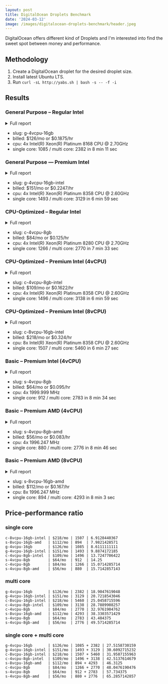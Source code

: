 ```yaml
---
layout: post
title: DigitalOcean Droplets Benchmark
date: '2024-03-12'
image: /images/digitalocean-droplets-benchmark/header.jpeg
---
```


<style>
.layout-post ul { margin-top: 0.9em; }
</style>

DigitalOcean offers different kind of Droplets and I'm interested into find the sweet spot between money and performance.

## Methodology

1. Create a DigitalOcean droplet for the desired droplet size.
2. Install latest Ubuntu LTS.
3. Run `curl -sL http://yabs.sh | bash -s -- -f -i`

## Results

### General Purpose – Regular Intel

<details>
<summary>Full report</summary>
<pre>
Basic System Information:
---------------------------------
Uptime     : 0 days, 0 hours, 1 minutes
Processor  : Intel(R) Xeon(R) Platinum 8168 CPU @ 2.70GHz
CPU cores  : 4 @ 2693.670 MHz
AES-NI     : ✔ Enabled
VM-x/AMD-V : ✔ Enabled
RAM        : 15.6 GiB
Swap       : 0.0 KiB
Disk       : 48.4 GiB
Distro     : Ubuntu 22.04.2 LTS
Kernel     : 5.15.0-67-generic
VM Type    : KVM
IPv4/IPv6  : ✔ Online / ❌ Offline

IPv4 Network Information:
---------------------------------
ISP        : DigitalOcean, LLC
ASN        : AS14061 DigitalOcean, LLC
Host       : DigitalOcean, LLC
Location   : Santa Clara, California (CA)
Country    : United States

Geekbench 6 Benchmark Test:
---------------------------------
Test            | Value                         
                |                               
Single Core     | 1085                          
Multi Core      | 2382                          
Full Test       | https://browser.geekbench.com/v6/cpu/5288951

YABS completed in 8 min 11 sec
</pre>
</details>

- slug: g-4vcpu-16gb
- billed: $126/mo or $0.1875/hr
- cpu: 4x Intel(R) Xeon(R) Platinum 8168 CPU @ 2.70GHz
- single core: 1085 / multi core: 2382 in 8 min 11 sec

### General Purpose — Premium Intel

<details>
<summary>Full report</summary>
<pre>
Basic System Information:
---------------------------------
Uptime     : 0 days, 0 hours, 1 minutes
Processor  : Intel(R) Xeon(R) Platinum 8358 CPU @ 2.60GHz
CPU cores  : 4 @ 2599.998 MHz
AES-NI     : ✔ Enabled
VM-x/AMD-V : ✔ Enabled
RAM        : 15.6 GiB
Swap       : 0.0 KiB
Disk       : 58.1 GiB
Distro     : Ubuntu 22.04.2 LTS
Kernel     : 5.15.0-67-generic
VM Type    : KVM
IPv4/IPv6  : ✔ Online / ❌ Offline

IPv4 Network Information:
---------------------------------
ISP        : DigitalOcean, LLC
ASN        : AS14061 DigitalOcean, LLC
Host       : DigitalOcean, LLC
Location   : Santa Clara, California (CA)
Country    : United States

Geekbench 6 Benchmark Test:
---------------------------------
Test            | Value                         
                |                               
Single Core     | 1493                          
Multi Core      | 3129                          
Full Test       | https://browser.geekbench.com/v6/cpu/5288945

YABS completed in 6 min 59 sec
</pre>
</details>

- slug: g-4vcpu-16gb-intel
- billed: $151/mo or $0.2247/hr
- cpu: 4x Intel(R) Xeon(R) Platinum 8358 CPU @ 2.60GHz
- single core: 1493 / multi core: 3129 in 6 min 59 sec

### CPU-Optimized	– Regular Intel

<details>
<summary>Full report</summary>
<pre>
Basic System Information:
---------------------------------
Uptime     : 0 days, 0 hours, 1 minutes
Processor  : Intel(R) Xeon(R) Platinum 8280 CPU @ 2.70GHz
CPU cores  : 4 @ 2693.670 MHz
AES-NI     : ✔ Enabled
VM-x/AMD-V : ✔ Enabled
RAM        : 7.8 GiB
Swap       : 0.0 KiB
Disk       : 48.4 GiB
Distro     : Ubuntu 22.04.2 LTS
Kernel     : 5.15.0-67-generic
VM Type    : KVM
IPv4/IPv6  : ✔ Online / ❌ Offline

IPv4 Network Information:
---------------------------------
ISP        : DigitalOcean, LLC
ASN        : AS14061 DigitalOcean, LLC
Host       : DigitalOcean, LLC
Location   : San Francisco, California (CA)
Country    : United States

Geekbench 6 Benchmark Test:
---------------------------------
Test            | Value                         
                |                               
Single Core     | 1266                          
Multi Core      | 2770                          
Full Test       | https://browser.geekbench.com/v6/cpu/5288976

YABS completed in 7 min 33 sec
</pre>
</details>

- slug: c-4vcpu-8gb
- billed: $84/mo or $0.125/hr
- cpu: 4x Intel(R) Xeon(R) Platinum 8280 CPU @ 2.70GHz
- single core: 1266 / multi core: 2770 in 7 min 33 sec

### CPU-Optimized	– Premium Intel (4vCPU)

<details>
<summary>Full report</summary>
<pre>
Basic System Information:
---------------------------------
Uptime     : 0 days, 0 hours, 1 minutes
Processor  : Intel(R) Xeon(R) Platinum 8358 CPU @ 2.60GHz
CPU cores  : 4 @ 2599.998 MHz
AES-NI     : ✔ Enabled
VM-x/AMD-V : ✔ Enabled
RAM        : 7.8 GiB
Swap       : 0.0 KiB
Disk       : 48.4 GiB
Distro     : Ubuntu 22.04.2 LTS
Kernel     : 5.15.0-67-generic
VM Type    : KVM
IPv4/IPv6  : ✔ Online / ❌ Offline

IPv4 Network Information:
---------------------------------
ISP        : DigitalOcean, LLC
ASN        : AS14061 DigitalOcean, LLC
Host       : DigitalOcean, LLC
Location   : Santa Clara, California (CA)
Country    : United States

Geekbench 6 Benchmark Test:
---------------------------------
Test            | Value                         
                |                               
Single Core     | 1496                          
Multi Core      | 3138                          
Full Test       | https://browser.geekbench.com/v6/cpu/5289000

YABS completed in 6 min 59 sec
</pre>
</details>

- slug: c-4vcpu-8gb-intel
- billed: $109/mo or $0.1622/hr
- cpu: 4x Intel(R) Xeon(R) Platinum 8358 CPU @ 2.60GHz
- single core: 1496 / multi core: 3138 in 6 min 59 sec

### CPU-Optimized	– Premium Intel (8vCPU)

<details>
<summary>Full report</summary>
<pre>
Basic System Information:
---------------------------------
Uptime     : 0 days, 0 hours, 3 minutes
Processor  : Intel(R) Xeon(R) Platinum 8358 CPU @ 2.60GHz
CPU cores  : 8 @ 2593.904 MHz
AES-NI     : ✔ Enabled
VM-x/AMD-V : ✔ Enabled
RAM        : 15.6 GiB
Swap       : 0.0 KiB
Disk       : 96.8 GiB
Distro     : Ubuntu 23.10
Kernel     : 6.5.0-9-generic
VM Type    : KVM
IPv4/IPv6  : ✔ Online / ❌ Offline

IPv4 Network Information:
---------------------------------
ISP        : DigitalOcean, LLC
ASN        : AS14061 DigitalOcean, LLC
Host       : DigitalOcean, LLC
Location   : Santa Clara, California (CA)
Country    : United States

Geekbench 6 Benchmark Test:
---------------------------------
Test            | Value                         
                |                               
Single Core     | 1507                          
Multi Core      | 5460                          
Full Test       | https://browser.geekbench.com/v6/cpu/5293753

YABS completed in 6 min 27 sec
</pre>
</details>

- slug: c-8vcpu-16gb-intel
- billed: $218/mo or $0.324/hr
- cpu: 8x Intel(R) Xeon(R) Platinum 8358 CPU @ 2.60GHz
- single core: 1507 / multi core: 5460 in 6 min 27 sec

### Basic	– Premium Intel (4vCPU)

<details>
<summary>Full report</summary>
<pre>
Basic System Information:
---------------------------------
Uptime     : 0 days, 0 hours, 1 minutes
Processor  : DO-Premium-Intel
CPU cores  : 4 @ 1999.999 MHz
AES-NI     : ✔ Enabled
VM-x/AMD-V : ✔ Enabled
RAM        : 7.7 GiB
Swap       : 0.0 KiB
Disk       : 232.4 GiB
Distro     : Ubuntu 23.10
Kernel     : 6.5.0-9-generic
VM Type    : KVM
IPv4/IPv6  : ✔ Online / ❌ Offline

IPv4 Network Information:
---------------------------------
ISP        : DigitalOcean, LLC
ASN        : AS14061 DigitalOcean, LLC
Host       : DigitalOcean, LLC
Location   : Santa Clara, California (CA)
Country    : United States

Geekbench 6 Benchmark Test:
---------------------------------
Test            | Value                         
                |                               
Single Core     | 912                           
Multi Core      | 2783                          
Full Test       | https://browser.geekbench.com/v6/cpu/5435587

YABS completed in 8 min 34 sec
</pre>
</details>

- slug: s-4vcpu-8gb
- billed: $64/mo or $0.095/hr
- cpu: 4x 1999.999 MHz
- single core: 912 / multi core: 2783 in 8 min 34 sec

### Basic	– Premium AMD (4vCPU)

<details>
<summary>Full report</summary>
<pre>
Basic System Information:
---------------------------------
Uptime     : 0 days, 0 hours, 1 minutes
Processor  : DO-Premium-AMD
CPU cores  : 4 @ 1996.246 MHz
AES-NI     : ✔ Enabled
VM-x/AMD-V : ✔ Enabled
RAM        : 15.6 GiB
Swap       : 0.0 KiB
Disk       : 193.8 GiB
Distro     : Ubuntu 22.04.2 LTS
Kernel     : 5.15.0-67-generic
VM Type    : KVM
IPv4/IPv6  : ✔ Online / ❌ Offline

IPv4 Network Information:
---------------------------------
ISP        : DigitalOcean, LLC
ASN        : AS14061 DigitalOcean, LLC
Host       : DigitalOcean, LLC
Location   : Santa Clara, California (CA)
Country    : United States

Geekbench 6 Benchmark Test:
---------------------------------
Test            | Value                         
                |                               
Single Core     | 880                           
Multi Core      | 2776                          
Full Test       | https://browser.geekbench.com/v6/cpu/5294642

YABS completed in 8 min 46 sec
</pre>
</details>

- slug: s-4vcpu-8gb-amd
- billed: $56/mo or $0.083/hr
- cpu: 4x 1996.247 MHz
- single core: 880 / multi core: 2776 in 8 min 46 sec

### Basic	– Premium AMD (8vCPU)

<details>
<summary>Full report</summary>
<pre>
Basic System Information:
---------------------------------
Uptime     : 0 days, 0 hours, 2 minutes
Processor  : DO-Premium-AMD
CPU cores  : 8 @ 1996.247 MHz
AES-NI     : ✔ Enabled
VM-x/AMD-V : ✔ Enabled
RAM        : 15.6 GiB
Swap       : 0.0 KiB
Disk       : 310.1 GiB
Distro     : Ubuntu 22.04.2 LTS
Kernel     : 5.15.0-67-generic
VM Type    : KVM
IPv4/IPv6  : ✔ Online / ❌ Offline

IPv4 Network Information:
---------------------------------
ISP        : DigitalOcean, LLC
ASN        : AS14061 DigitalOcean, LLC
Host       : DigitalOcean, LLC
Location   : Santa Clara, California (CA)
Country    : United States

Geekbench 6 Benchmark Test:
---------------------------------
Test            | Value                         
                |                               
Single Core     | 894                           
Multi Core      | 4293                          
Full Test       | https://browser.geekbench.com/v6/cpu/5289263

YABS completed in 8 min 3 sec
</pre>
</details>

- slug: s-8vcpu-16gb-amd
- billed: $112/mo or $0.167/hr
- cpu: 8x 1996.247 MHz
- single core: 894 / multi core: 4293 in 8 min 3 sec

## Price-performance ratio

### single core

```
c-8vcpu-16gb-intel | $218/mo | 1507 | 6.9128440367
s-8vcpu-16gb-amd   | $112/mo | 894  | 7.9821428571
g-4vcpu-16gb       | $126/mo | 1085 | 8.6111111111
g-4vcpu-16gb-intel | $151/mo | 1493 | 9.8874172185
c-4vcpu-8gb-intel  | $109/mo | 1496 | 13.7247706422
s-4vcpu-8gb        | $64/mo  | 912  | 14.25
c-4vcpu-8gb        | $84/mo  | 1266 | 15.0714285714
s-4vcpu-8gb-amd    | $56/mo  | 880  | 15.7142857143
```

### multi core

```
g-4vcpu-16gb       | $126/mo | 2382 | 18.9047619048
g-4vcpu-16gb-intel | $151/mo | 3129 | 20.7218543046
c-8vcpu-16gb-intel | $218/mo | 5460 | 25.0458715596
c-4vcpu-8gb-intel  | $109/mo | 3138 | 28.7889908257
c-4vcpu-8gb        | $84/mo  | 2770 | 32.9761904762
s-8vcpu-16gb-amd   | $112/mo | 4293 | 38.3303571429
s-4vcpu-8gb        | $64/mo  | 2783 | 43.484375
s-4vcpu-8gb-amd    | $56/mo  | 2776 | 49.5714285714
```

### single core + multi core

```
g-4vcpu-16gb       | $126/mo | 1085 + 2382 | 27.5158730159
g-4vcpu-16gb-intel | $151/mo | 1493 + 3129 | 30.6092715232
c-8vcpu-16gb-intel | $218/mo | 1507 + 5460 | 31.9587155963
c-4vcpu-8gb-intel  | $109/mo | 1496 + 3138 | 42.5137614679
s-8vcpu-16gb-amd   | $112/mo | 894 + 4293  | 46.3125
c-4vcpu-8gb        | $84/mo  | 1266 + 2770 | 48.0476190476
s-4vcpu-8gb        | $64/mo  | 912 + 2783  | 57.734375
s-4vcpu-8gb-amd    | $56/mo  | 880 + 2776  | 65.2857142857
```
